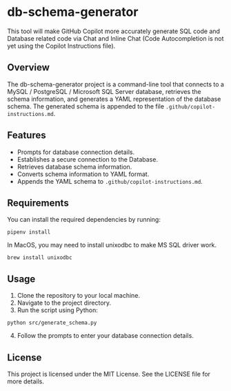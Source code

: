 # db-schema-generator

This tool will make GitHub Copilot more accurately generate SQL code and Database related code via Chat and Inline Chat (Code Autocompletion is not yet using the Copilot Instructions file).

## Overview
The db-schema-generator project is a command-line tool that connects to a MySQL / PostgreSQL / Microsoft SQL Server database, retrieves the schema information, and generates a YAML representation of the database schema. The generated schema is appended to the file `.github/copilot-instructions.md`. 

## Features
- Prompts for database connection details.
- Establishes a secure connection to the Database.
- Retrieves database schema information.
- Converts schema information to YAML format.
- Appends the YAML schema to `.github/copilot-instructions.md`.

## Requirements
You can install the required dependencies by running:

```
pipenv install
```

In MacOS, you may need to install unixodbc to make MS SQL driver work.

```
brew install unixodbc
```

## Usage
1. Clone the repository to your local machine.
2. Navigate to the project directory.
3. Run the script using Python:

```
python src/generate_schema.py
```

4. Follow the prompts to enter your database connection details.

## License
This project is licensed under the MIT License. See the LICENSE file for more details.